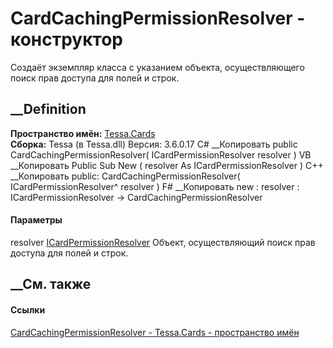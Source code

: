# CardCachingPermissionResolver - конструктор
Создаёт экземпляр класса с указанием объекта, осуществляющего поиск прав
доступа для полей и строк.
## __Definition
 **Пространство имён:** [Tessa.Cards](N_Tessa_Cards.htm)  
 **Сборка:** Tessa (в Tessa.dll) Версия: 3.6.0.17
C# __Копировать
     public CardCachingPermissionResolver(
    	ICardPermissionResolver resolver
    )
VB __Копировать
     Public Sub New ( 
    	resolver As ICardPermissionResolver
    )
C++ __Копировать
     public:
    CardCachingPermissionResolver(
    	ICardPermissionResolver^ resolver
    )
F# __Копировать
     new : 
            resolver : ICardPermissionResolver -> CardCachingPermissionResolver
#### Параметры
resolver [ICardPermissionResolver](T_Tessa_Cards_ICardPermissionResolver.htm)
    Объект, осуществляющий поиск прав доступа для полей и строк.
##  __См. также
#### Ссылки
[CardCachingPermissionResolver -
](T_Tessa_Cards_CardCachingPermissionResolver.htm)
[Tessa.Cards - пространство имён](N_Tessa_Cards.htm)
